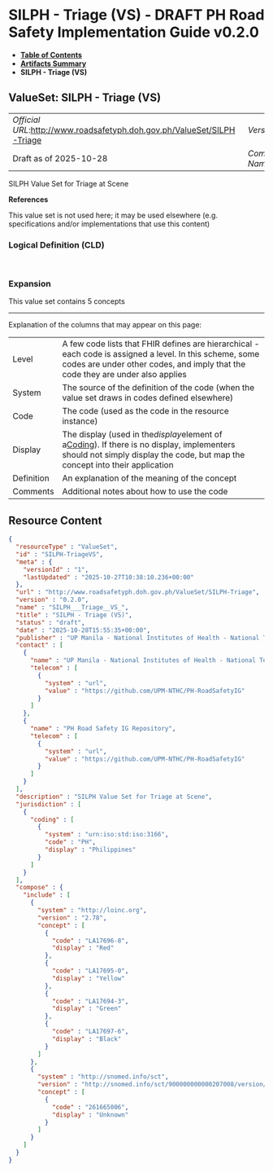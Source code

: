 # SILPH - Triage (VS) - DRAFT PH Road Safety Implementation Guide v0.2.0

* [**Table of Contents**](toc.md)
* [**Artifacts Summary**](artifacts.md)
* **SILPH - Triage (VS)**

## ValueSet: SILPH - Triage (VS) 

| | |
| :--- | :--- |
| *Official URL*:http://www.roadsafetyph.doh.gov.ph/ValueSet/SILPH-Triage | *Version*:0.2.0 |
| Draft as of 2025-10-28 | *Computable Name*:SILPH___Triage__VS_ |

 
SILPH Value Set for Triage at Scene 

 **References** 

This value set is not used here; it may be used elsewhere (e.g. specifications and/or implementations that use this content)

### Logical Definition (CLD)

 

### Expansion

This value set contains 5 concepts

-------

 Explanation of the columns that may appear on this page: 

| | |
| :--- | :--- |
| Level | A few code lists that FHIR defines are hierarchical - each code is assigned a level. In this scheme, some codes are under other codes, and imply that the code they are under also applies |
| System | The source of the definition of the code (when the value set draws in codes defined elsewhere) |
| Code | The code (used as the code in the resource instance) |
| Display | The display (used in the*display*element of a[Coding](http://hl7.org/fhir/R4/datatypes.html#Coding)). If there is no display, implementers should not simply display the code, but map the concept into their application |
| Definition | An explanation of the meaning of the concept |
| Comments | Additional notes about how to use the code |



## Resource Content

```json
{
  "resourceType" : "ValueSet",
  "id" : "SILPH-TriageVS",
  "meta" : {
    "versionId" : "1",
    "lastUpdated" : "2025-10-27T10:38:10.236+00:00"
  },
  "url" : "http://www.roadsafetyph.doh.gov.ph/ValueSet/SILPH-Triage",
  "version" : "0.2.0",
  "name" : "SILPH___Triage__VS_",
  "title" : "SILPH - Triage (VS)",
  "status" : "draft",
  "date" : "2025-10-28T15:55:35+00:00",
  "publisher" : "UP Manila - National Institutes of Health - National Telehealth Center",
  "contact" : [
    {
      "name" : "UP Manila - National Institutes of Health - National Telehealth Center",
      "telecom" : [
        {
          "system" : "url",
          "value" : "https://github.com/UPM-NTHC/PH-RoadSafetyIG"
        }
      ]
    },
    {
      "name" : "PH Road Safety IG Repository",
      "telecom" : [
        {
          "system" : "url",
          "value" : "https://github.com/UPM-NTHC/PH-RoadSafetyIG"
        }
      ]
    }
  ],
  "description" : "SILPH Value Set for Triage at Scene",
  "jurisdiction" : [
    {
      "coding" : [
        {
          "system" : "urn:iso:std:iso:3166",
          "code" : "PH",
          "display" : "Philippines"
        }
      ]
    }
  ],
  "compose" : {
    "include" : [
      {
        "system" : "http://loinc.org",
        "version" : "2.78",
        "concept" : [
          {
            "code" : "LA17696-8",
            "display" : "Red"
          },
          {
            "code" : "LA17695-0",
            "display" : "Yellow"
          },
          {
            "code" : "LA17694-3",
            "display" : "Green"
          },
          {
            "code" : "LA17697-6",
            "display" : "Black"
          }
        ]
      },
      {
        "system" : "http://snomed.info/sct",
        "version" : "http://snomed.info/sct/900000000000207008/version/20241001",
        "concept" : [
          {
            "code" : "261665006",
            "display" : "Unknown"
          }
        ]
      }
    ]
  }
}

```
